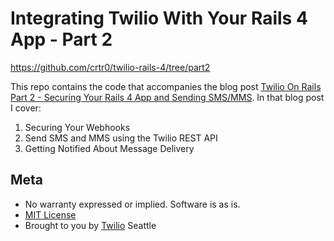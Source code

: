 # Integrating Twilio With Your Rails 4 App - Part 2

https://github.com/crtr0/twilio-rails-4/tree/part2

This repo contains the code that accompanies the blog post [Twilio On Rails Part 2 - Securing Your Rails 4 App and Sending SMS/MMS][1]. In that blog post I cover:

1. Securing Your Webhooks
2. Send SMS and MMS using the Twilio REST API
3. Getting Notified About Message Delivery

## Meta 

* No warranty expressed or implied.  Software is as is.
* [MIT License](http://www.opensource.org/licenses/mit-license.html)
* Brought to you by [Twilio](http://www.twilio.com) Seattle

[1]:https://www.twilio.com/blog/2014/10/twilio-on-rails-part-2-rails-4-app-sending-sms-mms.html


